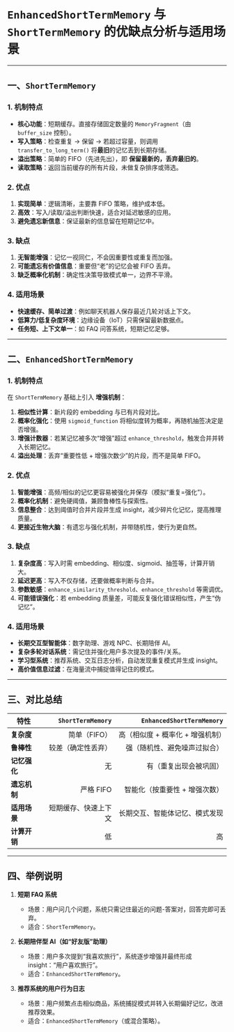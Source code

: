 # `EnhancedShortTermMemory` 与 `ShortTermMemory` 的优缺点分析与适用场景

---

## 一、`ShortTermMemory`

### 1. 机制特点

* **核心功能**：短期缓存。直接存储固定数量的 `MemoryFragment`（由 `buffer_size` 控制）。
* **写入策略**：检查重复 → 保留 → 若超过容量，则调用 `transfer_to_long_term()` 将**最旧**的记忆丢到长期存储。
* **溢出策略**：简单的 FIFO（先进先出），即 **保留最新的，丢弃最旧的**。
* **读取策略**：返回当前缓存的所有片段，未做复杂排序或筛选。

### 2. 优点

1. **实现简单**：逻辑清晰，主要靠 FIFO 策略，维护成本低。
2. **高效**：写入/读取/溢出判断快速，适合对延迟敏感的应用。
3. **避免遗忘新信息**：保证最新的信息留在短期记忆中。

### 3. 缺点

1. **无智能增强**：记忆一视同仁，不会因重要性或重复而加强。
2. **可能遗忘有价值信息**：重要但“老”的记忆会被 FIFO 丢弃。
3. **缺乏概率化机制**：确定性决策导致模式单一，边界不平滑。

### 4. 适用场景

* **快速缓存、简单过渡**：例如聊天机器人保存最近几轮对话上下文。
* **低算力/低复杂度环境**：边缘设备（IoT）只需保留最新数据点。
* **任务短、上下文单一**：如 FAQ 问答系统，短期记忆足够。

---

## 二、`EnhancedShortTermMemory`

### 1. 机制特点

在 `ShortTermMemory` 基础上引入 **增强机制**：

1. **相似性计算**：新片段的 embedding 与已有片段对比。
2. **概率化强化**：使用 `sigmoid_function` 将相似度转为概率，再随机抽签决定是否增强。
3. **增强计数器**：若某记忆被多次“增强”超过 `enhance_threshold`，触发合并并转入长期记忆。
4. **溢出处理**：丢弃“重要性低 + 增强次数少”的片段，而不是简单 FIFO。

### 2. 优点

1. **智能增强**：高频/相似的记忆更容易被强化并保存（模拟“重复=强化”）。
2. **概率化机制**：避免硬阈值，兼顾鲁棒性与探索性。
3. **信息整合**：达到阈值时合并片段并生成 insight，减少碎片化记忆，提高推理质量。
4. **更接近生物大脑**：有遗忘与强化机制，并带随机性，使行为更自然。

### 3. 缺点

1. **复杂度高**：写入时需 embedding、相似度、sigmoid、抽签等，计算开销大。
2. **延迟更高**：写入不仅存储，还要做概率判断与合并。
3. **参数敏感**：`enhance_similarity_threshold`、`enhance_threshold` 等需调优。
4. **可能错误强化**：若 embedding 质量差，可能反复强化错误相似性，产生“伪记忆”。

### 4. 适用场景

* **长期交互型智能体**：数字助理、游戏 NPC、长期陪伴 AI。
* **复杂多轮对话系统**：需记住并强化用户多次提及的事件/关系。
* **学习型系统**：推荐系统、交互日志分析，自动发现重复模式并生成 insight。
* **高价值信息过滤**：在海量流中捕捉值得记住的模式。

---

## 三、对比总结

| 特性       | `ShortTermMemory` | `EnhancedShortTermMemory` |
| -------- | ----------------: | ------------------------: |
| **复杂度**  |          简单（FIFO） |       高（相似度 + 概率化 + 增强机制） |
| **鲁棒性**  |         较差（确定性丢弃） |            强（随机性、避免噪声过拟合） |
| **记忆强化** |                 无 |               有（重复出现会被巩固） |
| **遗忘机制** |           严格 FIFO |          智能化（按重要性 + 增强次数） |
| **适用场景** |        短期缓存、快速上下文 |           长期交互、智能体记忆、模式发现 |
| **计算开销** |                 低 |                         高 |

---

## 四、举例说明

1. **短期 FAQ 系统**

   * 场景：用户问几个问题，系统只需记住最近的问题-答案对，回答完即可丢弃。
   * 适合：`ShortTermMemory`。

2. **长期陪伴型 AI（如“好友版”助理）**

   * 场景：用户多次提到“我喜欢旅行”，系统逐步增强并最终形成 insight：“用户喜欢旅行”。
   * 适合：`EnhancedShortTermMemory`。

3. **推荐系统的用户行为日志**

   * 场景：用户频繁点击相似商品，系统捕捉模式并转入长期偏好记忆，改进推荐效果。
   * 适合：`EnhancedShortTermMemory`（或混合策略）。
